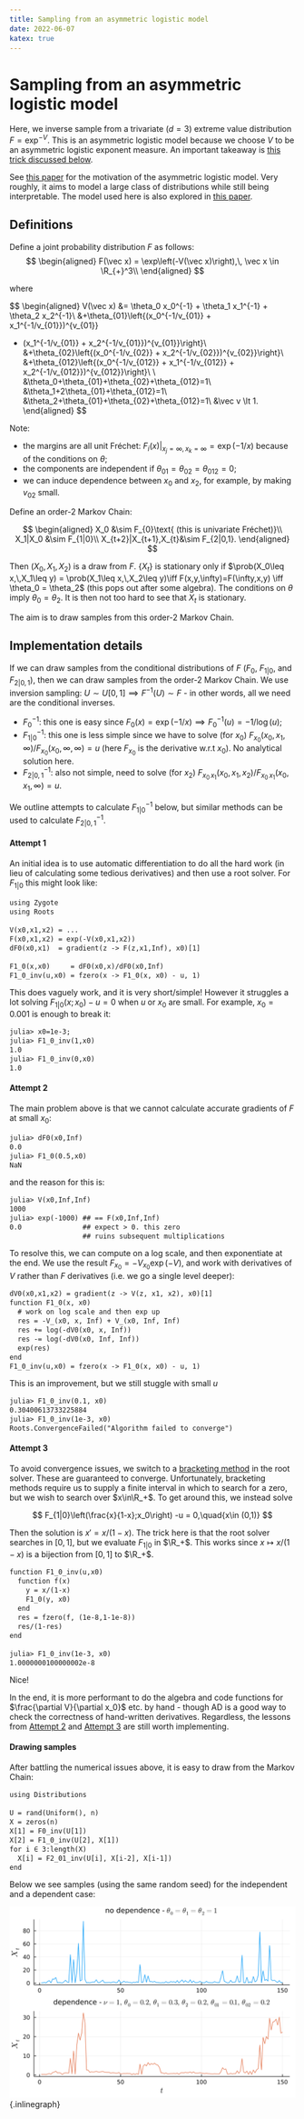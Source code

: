 ```yaml
---
title: Sampling from an asymmetric logistic model
date: 2022-06-07
katex: true
---
```


# Sampling from an asymmetric logistic model

Here, we inverse sample from a trivariate ($d=3$) extreme value
distribution $F=\exp^{-V}$. This is an asymmetric logistic model because
we choose $V$ to be an asymmetric logistic exponent measure.
An important takeaway is [this trick discussed below](#attempt-3).

See [this paper](https://rss.onlinelibrary.wiley.com/doi/10.1111/j.2517-6161.1991.tb01830.x)
for the motivation of the asymmetric logistic model.
Very roughly, it aims to model a large class of distributions while still being
interpretable. The model used here is also explored in
[this paper](https://arxiv.org/abs/1903.04059).

## Definitions

Define a joint probability distribution $F$ as follows:
$$
\begin{aligned}
F(\vec x) = \exp\left(-V(\vec x)\right),\, \vec x \in \R_{+}^3\\
\end{aligned}
$$

where

$$
\begin{aligned}
V(\vec x) &= \theta_0 x_0^{-1} + \theta_1 x_1^{-1} + \theta_2 x_2^{-1}\\
&+\theta_{01}\left\{(x_0^{-1/v_{01}} + x_1^{-1/v_{01}})^{v_{01}}
  + (x_1^{-1/v_{01}} + x_2^{-1/v_{01}})^{v_{01}}\right\}\\
&+\theta_{02}\left\{(x_0^{-1/v_{02}} + x_2^{-1/v_{02}})^{v_{02}}\right\}\\
&+\theta_{012}\left\{(x_0^{-1/v_{012}} + x_1^{-1/v_{012}} + x_2^{-1/v_{012}})^{v_{012}}\right\}\\
\\
&\theta_0+\theta_{01}+\theta_{02}+\theta_{012}=1\\
&\theta_1+2\theta_{01}+\theta_{012}=1\\
&\theta_2+\theta_{01}+\theta_{02}+\theta_{012}=1\\
&\vec v \lt 1.
\end{aligned}
$$

Note:

- the margins are all unit Fréchet: $F_{i}(x) |_{x_j=\infty,\,x_k=\infty} = \exp\left(-1/x\right)$
  because of the conditions on $\theta$;
- the components are independent if $\theta_{01}=\theta_{02}=\theta_{012} = 0$;
- we can induce dependence between $x_0$ and $x_2$, for example, by making
  $v_{02}$ small.

Define an order-2 Markov Chain:

$$
\begin{aligned}
X_0 &\sim F_{0}\text{ (this is univariate Fréchet)}\\
X_1|X_0 &\sim F_{1|0}\\
X_{t+2}|X_{t+1},X_{t}&\sim F_{2|0,1}.
\end{aligned}
$$

Then $(X_0,\,X_{1},\,X_{2})$ is a draw from $F$. $\{X_t\}$ is stationary
only if $\prob(X_0\leq x,\,X_1\leq y) = \prob(X_1\leq x,\,X_2\leq y)\iff
F(x,y,\infty)=F(\infty,x,y) \iff \theta_0 = \theta_2$ (this pops out after some
algebra). The conditions on $\theta$ imply $\theta_0 = \theta_2$.  It is then
not too hard to see that $X_t$ is stationary.

The aim is to draw samples from this order-2 Markov Chain.

## Implementation details

If we can draw samples from the conditional distributions of $F$ ($F_0,$
$F_{1|0},$ and $F_{2|0,1}$), then we can draw samples from the order-2 Markov
Chain. We use inversion sampling: $U\sim U[0,1]\implies F^{-1}(U)\sim F$ - in
other words, all we need are the conditional inverses.

- $F_0^{-1}$: this one is easy since $F_0(x) = \exp(-1/x)\implies F_0^{-1}(u) = -1/\log(u)$;
- $F_{1|0}^{-1}$: this one is less simple since we have to solve (for $x_0$)
  $F_{x_0}(x_0, x_1, \infty)/F_{x_0}(x_0,\infty,\infty) = u$ (here $F_{x_0}$ is the derivative w.r.t
  $x_0$). No analytical solution here.
- $F_{2|0,1}^{-1}$: also not simple, need to solve (for $x_2$)
  $F_{x_0\,x_1}(x_0,x_1,x_2)/F_{x_0\,x_1}(x_0,x_1,\infty) = u$.

We outline attempts to calculate $F_{1|0}^{-1}$ below, but similar methods can
be used to calculate $F_{2|0,1}^{-1}$.

#### Attempt 1

An initial idea is to use automatic differentiation to do all the hard work
(in lieu of calculating some tedious derivatives) and then use a root
solver. For $F_{1|0}$ this might look like:

```{.julia}
using Zygote
using Roots

V(x0,x1,x2) = ...
F(x0,x1,x2) = exp(-V(x0,x1,x2))
dF0(x0,x1)  = gradient(z -> F(z,x1,Inf), x0)[1]

F1_0(x,x0)     = dF0(x0,x)/dF0(x0,Inf)
F1_0_inv(u,x0) = fzero(x -> F1_0(x, x0) - u, 1)
```

This does vaguely work, and it is very short/simple! However it
struggles a lot solving $F_{1|0}(x;x_0) -u = 0$ when $u$ or $x_0$ are small.
For example, $x_0=0.001$ is enough to break it:

```{.julia}
julia> x0=1e-3;
julia> F1_0_inv(1,x0)
1.0
julia> F1_0_inv(0,x0)
1.0
```

#### Attempt 2

The main problem above is that we cannot calculate accurate gradients of $F$ at
small $x_0$:

```{.julia}
julia> dF0(x0,Inf)
0.0
julia> F1_0(0.5,x0)
NaN
```

and the reason for this is:

```{.julia}
julia> V(x0,Inf,Inf)
1000
julia> exp(-1000) ## == F(x0,Inf,Inf)
0.0               ## expect > 0. this zero
                  ## ruins subsequent multiplications
```

To resolve this, we can compute on a log scale, and then exponentiate at the end.
We use the result $F_{x_0} = -V_{x_0}\exp(-V)$, and work with derivatives of
$V$ rather than $F$ derivatives (i.e. we go a single level deeper):

```{.julia}
dV0(x0,x1,x2) = gradient(z -> V(z, x1, x2), x0)[1]
function F1_0(x, x0)
  # work on log scale and then exp up
  res = -V_(x0, x, Inf) + V_(x0, Inf, Inf)
  res += log(-dV0(x0, x, Inf))
  res -= log(-dV0(x0, Inf, Inf))
  exp(res)
end
F1_0_inv(u,x0) = fzero(x -> F1_0(x, x0) - u, 1)
```

This is an improvement, but we still stuggle with small $u$

```{.julia}
julia> F1_0_inv(0.1, x0)
0.30400613733225884
julia> F1_0_inv(1e-3, x0)
Roots.ConvergenceFailed("Algorithm failed to converge")
```

#### Attempt 3

To avoid convergence issues, we switch to a [bracketing
method](https://en.wikipedia.org/wiki/Root-finding_algorithms#Bracketing_methods)
in the root solver.
These are guaranteed to converge. Unfortunately, bracketing methods require
us to supply a finite interval in which to search for a zero, but we wish to
search over $x\in\R_+$. To get around
this, we instead solve

$$
F_{1|0}\left(\frac{x}{1-x};x_0\right) -u = 0,\quad{x\in (0,1)}
$$

Then the solution is $x' = x/(1-x)$. The trick here is that the root solver
searches in $[0,1]$, but we evaluate $F_{1|0}$ in $\R_+$.
This works since $x\mapsto x/(1-x)$ is a bijection from $[0,1]$ to $\R_+$.

```{.julia}
function F1_0_inv(u,x0)
  function f(x)
    y = x/(1-x)
    F1_0(y, x0)
  end
  res = fzero(f, (1e-8,1-1e-8))
  res/(1-res)
end

julia> F1_0_inv(1e-3, x0)
1.0000000100000002e-8

```
Nice!

In the end, it is more performant to do the algebra and code functions
for $\frac{\partial V}{\partial x_0}$ etc. by hand - though AD is
a good way to check the correctness of hand-written derivatives. Regardless,
the lessons from [Attempt 2](#attempt-2) and [Attempt 3](#attempt-3) are
still worth implementing.

#### Drawing samples

After battling the numerical issues above, it is easy to draw from the Markov
Chain:

```{.julia}
using Distributions

U = rand(Uniform(), n)
X = zeros(n)
X[1] = F0_inv(U[1])
X[2] = F1_0_inv(U[2], X[1])
for i ∈ 3:length(X)
  X[i] = F2_01_inv(U[i], X[i-2], X[i-1])
end
```

Below we see samples (using the same random seed) for the independent
and a dependent case:

![](./example-samples-x.svg){.inlinegraph}
